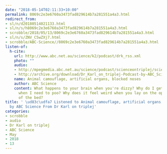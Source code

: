 ```yaml
---
date: "2018-05-14T02:11:33+10:00"
permalink: 8069c2e3e6760a3473fad829614b7a281551a4a3.html
redirect_from:
- sl/n/d20180514021133.html
- sl/n/s/h8069c2e3e6760a3473fad829614b7a281551a4a3.html
- scrobble/2018/05/13/8069c2e3e6760a3473fad829614b7a281551a4a3.html
- sl/n/s/ZNV_C5wZXj7.html
- scrobble/ABC-Science//8069c2e3e6760a3473fad829614b7a281551a4a3.html
listen-of:
  h-cite:
    url: http://www.abc.net.au/science/k2/podcast/drk_rss.xml
    photo: ""
    audio:
    - http://mpegmedia.abc.net.au/science/podcast/scienceontriplej/scienceontriplej20171116.mp3
    - http://archive.org/download/Dr_Karl_on_triplej-Podcast-by-ABC_Science/Animal_camouflage_artificial_organs_blocked_noses.mp3
    name: Animal camouflage, artificial organs, blocked noses
    author: ABC Science
    content: What happens to your brain when you're dizzy? Why do I get goosebumps
      when I need to poo? Why does it feel weird when you lay on the opposite side
      of the bed?
title: ' \ud83c\udfa7 Listened to Animal camouflage, artificial organs, blocked noses
  by ABC Science From Dr Karl on triplej'
categories:
- scrobble
- audio
- Dr Karl on triplej
- ABC Science
- May
- 2018
- 13
---
```

